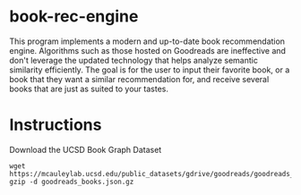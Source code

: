 # book-rec-engine

This program implements a modern and up-to-date book recommendation engine. Algorithms such as those hosted on Goodreads are ineffective and don't leverage the updated technology that helps analyze semantic similarity efficiently. The goal is for the user to input their favorite book, or a book that they want a similar recommendation for, and receive several books that are just as suited to your tastes.

# Instructions
Download the UCSD Book Graph Dataset
```
wget https://mcauleylab.ucsd.edu/public_datasets/gdrive/goodreads/goodreads_books.json.gz
gzip -d goodreads_books.json.gz
```
